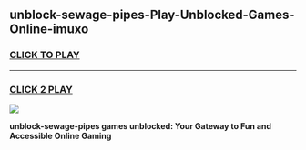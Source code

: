 
## unblock-sewage-pipes-Play-Unblocked-Games-Online-imuxo
<h3>
<a href="https://premium76.site?title=unblock-sewage-pipes&ref=25A">CLICK TO PLAY</a></h3>
<hr>

<h3>
<a href="https://premium76.site?title=unblock-sewage-pipes&ref=25A">CLICK 2 PLAY</a>
  
</h3>

<a href="https://premium76.site?title=unblock-sewage-pipes&ref=25A"><img src="https://clearcache.store/games.png"></a>


**unblock-sewage-pipes games unblocked: Your Gateway to Fun and Accessible Online Gaming**
